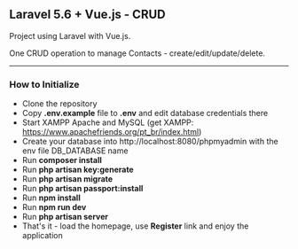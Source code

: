 ## Laravel 5.6 + Vue.js - CRUD

Project using Laravel with Vue.js.

One CRUD operation to manage Contacts - create/edit/update/delete.

---

### How to Initialize

- Clone the repository
- Copy __.env.example__ file to __.env__ and edit database credentials there
- Start XAMPP Apache and MySQL (get XAMPP: https://www.apachefriends.org/pt_br/index.html)
- Create your database into http://localhost:8080/phpmyadmin with the env file DB_DATABASE name
- Run __composer install__
- Run __php artisan key:generate__
- Run __php artisan migrate__
- Run __php artisan passport:install__
- Run __npm install__
- Run __npm run dev__
- Run  __php artisan server__
- That's it - load the homepage, use __Register__ link and enjoy the application